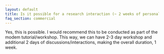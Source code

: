 ```yaml
---
layout: default
title: Is it possible for a research interaction (~ 2 weeks of personal visit) in Subnero to know about on-going research on underwater communications?
faq_section: commercial
---
```


Yes, this is possible. I would recommend this to be conducted as part of the modem tutorial/workshop. This way, we can have 2-3 day workshop and additional 2 days of discussions/interactions, making the overall duration, 1 week.